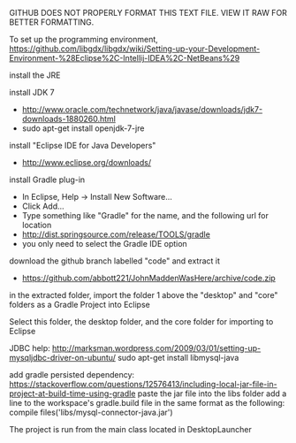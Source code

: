 GITHUB DOES NOT PROPERLY FORMAT THIS TEXT FILE. VIEW IT RAW FOR BETTER FORMATTING.

To set up the programming environment,
https://github.com/libgdx/libgdx/wiki/Setting-up-your-Development-Environment-%28Eclipse%2C-Intellij-IDEA%2C-NetBeans%29



install the JRE

install JDK 7

- http://www.oracle.com/technetwork/java/javase/downloads/jdk7-downloads-1880260.html
- sudo apt-get install openjdk-7-jre



install "Eclipse IDE for Java Developers"
- http://www.eclipse.org/downloads/




install Gradle plug-in
- In Eclipse, Help -> Install New Software...
- Click Add...
- Type something like "Gradle" for the name, and the following url for location
- http://dist.springsource.com/release/TOOLS/gradle
- you only need to select the Gradle IDE option




download the github branch labelled "code" and extract it
- https://github.com/abbott221/JohnMaddenWasHere/archive/code.zip




in the extracted folder, import the folder 1 above the "desktop" and "core" folders as a Gradle Project into Eclipse

Select this folder, the desktop folder, and the core folder for importing to Eclipse


JDBC help: http://marksman.wordpress.com/2009/03/01/setting-up-mysqljdbc-driver-on-ubuntu/
sudo apt-get install libmysql-java

add gradle persisted dependency:
https://stackoverflow.com/questions/12576413/including-local-jar-file-in-project-at-build-time-using-gradle
paste the jar file into the libs folder
add a line to the workspace's gradle.build file in the same format as the following:
compile files('libs/mysql-connector-java.jar')


The project is run from the main class located in DesktopLauncher
